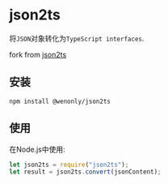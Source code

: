 # json2ts

将`JSON`对象转化为`TypeScript interfaces`.

fork from [json2ts](https://github.com/GregorBiswanger/json2ts)

## 安装

```shell
npm install @wenonly/json2ts
```

## 使用

在Node.js中使用:

```js
let json2ts = require("json2ts");
let result = json2ts.convert(jsonContent);
```

